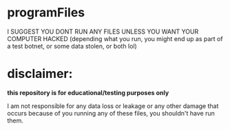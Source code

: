 # programFiles
I SUGGEST YOU DONT RUN ANY FILES UNLESS YOU WANT YOUR COMPUTER HACKED (depending what you run, you might end up as part of a test botnet, or some data stolen, or both lol)

# disclaimer:
**this repository is for educational/testing purposes only**

I am not responsible for any data loss or leakage or any other damage that occurs because of you running any of these files, you shouldn't have run them.
